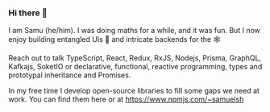 ### Hi there 👋

I am Samu (he/him). I was doing maths for a while, and it was fun. But I now enjoy building entangled UIs 👀 and intricate backends for the 🕸️

Reach out to talk TypeScript, React, Redux, RxJS, Nodejs, Prisma, GraphQL, Kafkajs, SoketIO or declarative, functional, reactive programming, types and prototypal inheritance and Promises.

In my free time I develop open-source libraries to fill some gaps we need at work. You can find them here or at https://www.npmjs.com/~samuelsh
